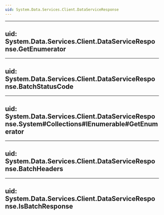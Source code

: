 ```yaml
---
uid: System.Data.Services.Client.DataServiceResponse
---
```


---
uid: System.Data.Services.Client.DataServiceResponse.GetEnumerator
---

---
uid: System.Data.Services.Client.DataServiceResponse.BatchStatusCode
---

---
uid: System.Data.Services.Client.DataServiceResponse.System#Collections#IEnumerable#GetEnumerator
---

---
uid: System.Data.Services.Client.DataServiceResponse.BatchHeaders
---

---
uid: System.Data.Services.Client.DataServiceResponse.IsBatchResponse
---
